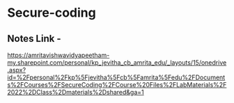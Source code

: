 # Secure-coding

## Notes Link - 

https://amritavishwavidyapeetham-my.sharepoint.com/personal/kp_jevitha_cb_amrita_edu/_layouts/15/onedrive.aspx?id=%2Fpersonal%2Fkp%5Fjevitha%5Fcb%5Famrita%5Fedu%2FDocuments%2FCourses%2FSecureCoding%2FCourse%20Files%2FLabMaterials%2F2022%2DClass%2Dmaterials%2Dshared&ga=1
